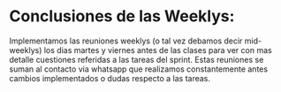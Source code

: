 # Conclusiones de las Weeklys:

Implementamos las reuniones weeklys (o tal vez debamos decir mid-weeklys) los dias martes y viernes antes de las clases para ver con mas detalle cuestiones referidas a las tareas del sprint. Estas reuniones se suman al contacto via whatsapp que realizamos constantemente antes cambios implementados o dudas respecto a las tareas.

